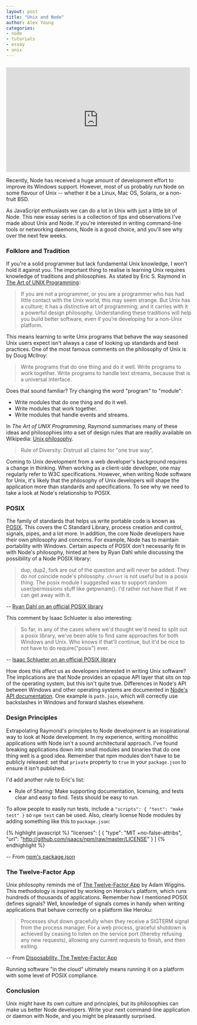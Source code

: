```yaml
---
layout: post
title: "Unix and Node"
author: Alex Young
categories: 
- node
- tutorials
- essay
- unix
---
```


<iframe style="margin-top: 10px" width="500" height="284" src="http://www.youtube.com/embed/zsQbgaYNd6I" frameborder="0"> </iframe>

Recently, Node has received a huge amount of development effort to improve its Windows support.  However, most of us probably run Node on some flavour of Unix -- whether it be a Linux, Mac OS, Solaris, or a non-fruit BSD.

As JavaScript enthusiasts we can do a lot in Unix with just a little bit of Node.  This new essay series is a collection of tips and observations I've made about Unix and Node.  If you're interested in writing command-line tools or networking daemons, Node is a good choice, and you'll see why over the next few weeks.

### Folklore and Tradition

If you're a solid programmer but lack fundamental Unix knowledge, I won't hold it against you.  The important thing to realise is learning Unix requires knowledge of traditions and philosophies.  As stated by Eric S. Raymond in <a href="http://www.amazon.co.uk/gp/product/B003U2T5BA/ref=as_li_ss_tl?ie=UTF8&tag=da0b-21&linkCode=as2&camp=1634&creative=19450&creativeASIN=B003U2T5BA">The Art of UNIX Programming</a><img src="http://www.assoc-amazon.co.uk/e/ir?t=da0b-21&l=as2&o=2&a=B003U2T5BA" width="1" height="1" border="0" alt="" style="border:none !important; margin:0px !important;" />:

> If you are not a programmer, or you are a programmer who has had little
> contact with the Unix world, this may seem strange. But Unix has a culture; it has a distinctive art
> of programming; and it carries with it a powerful design philosophy. Understanding these traditions
> will help you build better software, even if you’re developing for a non-Unix platform.

This means learning to write Unix programs that behave the way seasoned Unix users expect isn't always a case of looking up standards and best practices.
One of the most famous comments on the philosophy of Unix is by Doug McIlroy:

> Write programs that do one thing and do it well.
> Write programs to work together.
> Write programs to handle text streams, because that is a universal interface.

Does that sound familiar?  Try changing the word "program" to "module":

* Write modules that do one thing and do it well.
* Write modules that work together.
* Write modules that handle events and streams.

In _The Art of UNIX Programming_, Raymond summarises many of these ideas and philosophies into a set of design rules that are readily available on Wikipedia: [Unix philosophy](http://en.wikipedia.org/wiki/Unix_philosophy#Eric_Raymond).

> Rule of Diversity: Distrust all claims for "one true way".

Coming to Unix development from a web developer's background requires a change in thinking.  When working as a client-side developer, one may regularly refer to W3C specifications.  However, when writing Node software for Unix, it's likely that the philosophy of Unix developers will shape the application more than standards and specifications.  To see why we need to take a look at Node's relationship to POSIX.

### POSIX

The family of standards that helps us write portable code is known as [POSIX](http://en.wikipedia.org/wiki/POSIX).  This covers the C Standard Library, process creation and control, signals, pipes, and a lot more.  In addition, the core Node developers have their own philosophy and concerns.  For example, Node has to maintain portability with Windows.  Certain aspects of POSIX don't necessarily fit in with Node's philosophy, hinted at here by Ryan Dahl while discussing the possibility of a Node POSIX library:

> dup, dup2, fork are out of the question and will never be added. They do not coincide node's philosophy.
> `chroot` is not useful but is a posix thing. 
> The posix module I suggested was to support random user/permissions 
> stuff like getpwnam(). I'd rather not have that if we can get away 
> with it. 

-- [Ryan Dahl on an official POSIX library](http://groups.google.com/group/nodejs-dev/msg/7710514b5e91b887)

This comment by Isaac Schlueter is also interesting:

> So far, in any of the cases where we'd thought we'd need to split out 
> a posix library, we've been able to find sane approaches for both 
> Windows and Unix.  Who knows if that'll continue, but it'd be nice to 
> not have to do require("posix") ever. 

-- [Isaac Schlueter on an official POSIX library](http://groups.google.com/group/nodejs-dev/msg/7bb135f5cd446d8a)

How does this affect us as developers interested in writing Unix software?  The implications are that Node provides an opaque API layer that sits on top of the operating system, but this isn't quite true.  Differences in Node's API between Windows and other operating systems are documented in [Node's API documentation](http://nodejs.org/docs/latest/api/all.html).  One example is `path.join`, which will correctly use backslashes in Windows and forward slashes elsewhere.

### Design Principles

Extrapolating Raymond's principles to Node development is an inspirational way to look at Node development.  In my experience, writing monolithic applications with Node isn't a sound architectural approach.  I've found breaking applications down into small modules and binaries that do one thing well is a good idea.  Remember that npm modules don't have to be publicly released: set that `private` property to `true` in your `package.json` to ensure it isn't published.

I'd add another rule to Eric's list:

* Rule of Sharing: Make supporting documentation, licensing, and tests clear and easy to find.  Tests should be easy to run.

To allow people to easily run tests, include a `"scripts": { "test": "make test" }` so `npm test` can be used.  Also, clearly license Node modules by adding something like this to `package.json`:

{% highlight javascript %}
"licenses": [
  {
    "type": "MIT +no-false-attribs",
    "url": "http://github.com/isaacs/npm/raw/master/LICENSE"
  }
]
{% endhighlight %}

-- From [npm's package.json](https://github.com/isaacs/npm/blob/master/package.json)

### The Twelve-Factor App

Unix philosophy reminds me of [The Twelve-Factor App](http://www.12factor.net/) by Adam Wiggins.  This methodology is inspired by working on Heroku's platform, which runs hundreds of thousands of applications.  Remember how I mentioned POSIX defines signals?  Well, knowledge of signals comes in handy when writing applications that behave correctly on a platform like Heroku:

> Processes shut down gracefully when they receive a SIGTERM signal from the process manager.
> For a web process, graceful shutdown is achieved by ceasing to listen on the service port
> (thereby refusing any new requests), allowing any current requests to finish, and then exiting.

-- From [Disposability, The Twelve-Factor App](http://www.12factor.net/disposability)

Running software "in the cloud" ultimately means running it on a platform with some level of POSIX compliance.

### Conclusion

Unix might have its own culture and principles, but its philosophies can make us better Node developers.  Write your next command-line application or daemon with Node, and you might be pleasantly surprised.

